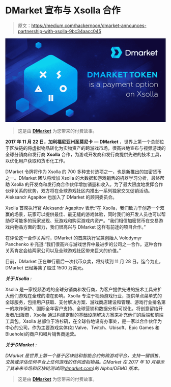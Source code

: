 # DMarket 宣布与 Xsolla 合作

> 原文：<https://medium.com/hackernoon/dmarket-announces-partnership-with-xsolla-9bc34aacc045>

![](img/893d78df6da4e9bb48b08a489fd23439.png)

> 这是由 [**DMarket**](https://goo.gl/42amDn) 为您带来的付费故事。

**2017 年 11 月 22 日，加利福尼亚州圣莫尼卡** — **DMarket** ，世界上第一个总部位于区块链的将虚拟物品转化为实物资产的跨游戏市场，很高兴地宣布与视频游戏的全球分销商和发行商 **Xsolla** 合作，为游戏开发商和发行商提供先进的技术工具，以优化用户获取和货币化工作。

DMarket 令牌将作为 Xsolla 的 700 多种支付选项之一，也是新推出的加密货币之一。DMarket 团队将增加 Xsolla 的大数据和游戏销售的机器学习分析，最终帮助 Xsolla 的开发商和发行商合作伙伴增加销量和收入。为了最大限度地发挥合作伙伴关系的优势，双方将在全球游戏社区内推出一系列独家交叉促销活动。Aleksandr Agapitov 也加入了 DMarket 的顾问委员会。

Xsolla 首席执行官 Aleksandr Agapitov 表示:“在 Xsolla，我们致力于创造一个双赢的场景，玩家可以提供最佳、最无缝的游戏体验，同时我们的开发人员也可以帮助尽可能多的玩家发现、玩游戏和购买游戏内资产。“我们相信加密货币在交易游戏内物品方面的潜力，我们很高兴与 DMarket 这样有前途的项目合作。”

在评论这一合作关系时，DMarket 的首席执行官兼创始人 Volodymyr Panchenko 补充道:“我们很高兴与游戏世界中最进步的公司之一合作。这种合作关系肯定会给两家公司以及全球游戏社区带来巨大的价值。”

目前，DMarket 正在举行最后一次代币众卖，将持续到 11 月 28 日。迄今为止，DMarket 已经筹集了超过 1500 万美元。

***关于 Xsolla*** *:*

Xsolla 是一家视频游戏的全球分销商和发行商，为客户提供先进的技术工具来扩大他们游戏在全球的潜在影响。Xsolla 专注于视频游戏行业，提供单点菜单式的全球服务，包括用户获取、支付解决方案、游戏商店建设和管理、游戏行业排名第一的欺诈保护、国际全年客户支持、全球营销和数据分析/可视化。将创意留给开发者/出版商，Xsolla 通过构建定制的基础设施解决方案来补充他们的后端和前端工具包。Xsolla 总部位于洛杉矶，在全球各地设有办事处，是一家以合作伙伴为中心的公司，作为主要游戏实体(如 Valve、Twitch、Ubisoft、Epic Games 和 Bluehole)的商户和唱片销售商运营。

***关于 DMarket*** *:*

*DMarket 是世界上第一个基于区块链和智能合约的跨游戏平台，支持一键销售、交换或评估任何平台上任何游戏的任何虚拟物品。DMarket 在 2017 年 10 月展示了其未来市场和区块链测试网(*[*dmarket.com*](https://goo.gl/42amDn)*)的 Alpha/DEMO 版本。*

> 这是由 [**DMarket**](https://goo.gl/42amDn) 为您带来的付费故事。